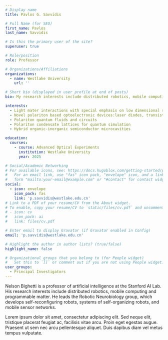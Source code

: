 ```yaml
---
# Display name
title: Pavlos G. Savvidis

# Full Name (for SEO)
first_name: Pavlos
last_name: Savvidis

# Is this the primary user of the site?
superuser: true

# Role/position
role: Professor

# Organizations/Affiliations
organizations:
  - name: Westlake University
    url: ''

# Short bio (displayed in user profile at end of posts)
bio: My research interests include distributed robotics, mobile computing and programmable matter.

interests:
  - Light mater interactions with special emphasis on low dimensional semiconductor nanostructures including the design and realization of optoelectronic devices based on fundamentally novel principles
  - Novel polariton based optoelectronic devices:laser diodes, transistors, THz bolometers
  - Polariton quantum fluids and circuits
  - Polariton condensate lattices for quantum simulation
  - Hybrid organic-inorganic semiconductor microcavities

education:
  courses:
    - course: Advanced Optical Experiments
      institution: Westlake University
      year: 2025

# Social/Academic Networking
# For available icons, see: https://docs.hugoblox.com/getting-started/page-builder/#icons
#   For an email link, use "fas" icon pack, "envelope" icon, and a link in the
#   form "mailto:your-email@example.com" or "#contact" for contact widget.
social:
  - icon: envelope
    icon_pack: fas
    link: 'p.savvidis@westlake.edu.cn'
# Link to a PDF of your resume/CV from the About widget.
# To enable, copy your resume/CV to `static/files/cv.pdf` and uncomment the lines below.
# - icon: cv
#   icon_pack: ai
#   link: files/cv.pdf

# Enter email to display Gravatar (if Gravatar enabled in Config)
email: 'p.savvidis@westlake.edu.cn'

# Highlight the author in author lists? (true/false)
highlight_name: false

# Organizational groups that you belong to (for People widget)
#   Set this to `[]` or comment out if you are not using People widget.
user_groups:
  - Principal Investigators
---
```


Nelson Bighetti is a professor of artificial intelligence at the Stanford AI Lab. His research interests include distributed robotics, mobile computing and programmable matter. He leads the Robotic Neurobiology group, which develops self-reconfiguring robots, systems of self-organizing robots, and mobile sensor networks.

Lorem ipsum dolor sit amet, consectetur adipiscing elit. Sed neque elit, tristique placerat feugiat ac, facilisis vitae arcu. Proin eget egestas augue. Praesent ut sem nec arcu pellentesque aliquet. Duis dapibus diam vel metus tempus vulputate.
